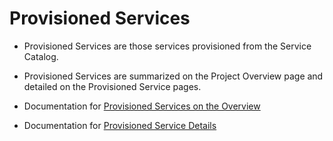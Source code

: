 
# Provisioned Services

- Provisioned Services are those services provisioned from the Service Catalog.
- Provisioned Services are summarized on the Project Overview page and detailed on the Provisioned Service pages.

- Documentation for [Provisioned Services on the Overview](http://openshift.github.io/openshift-origin-design/web-console/project-details/provisioned-services-overview)
- Documentation for [Provisioned Service Details](http://openshift.github.io/openshift-origin-design/web-console/project-details/provisioned-service-details)
